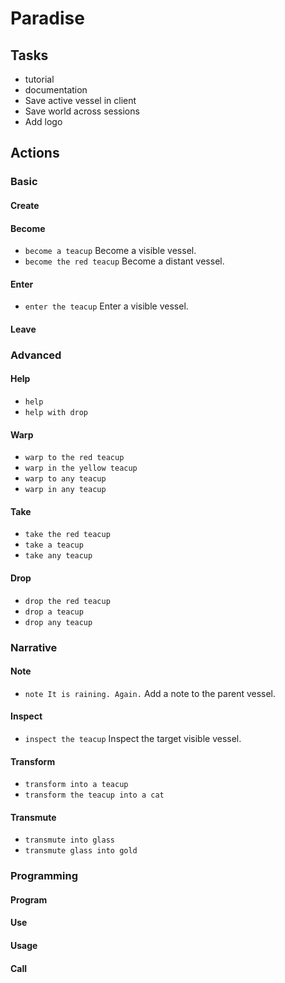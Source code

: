 # Paradise

## Tasks

- tutorial
- documentation
- Save active vessel in client
- Save world across sessions
- Add logo

## Actions

### Basic
#### Create
#### Become
- `become a teacup` Become a visible vessel.
- `become the red teacup` Become a distant vessel.
#### Enter
- `enter the teacup` Enter a visible vessel.
#### Leave

### Advanced
#### Help
- `help`
- `help with drop`
#### Warp
- `warp to the red teacup`
- `warp in the yellow teacup`
- `warp to any teacup`
- `warp in any teacup`
#### Take
- `take the red teacup`
- `take a teacup`
- `take any teacup`
#### Drop
- `drop the red teacup`
- `drop a teacup`
- `drop any teacup`

### Narrative
#### Note
- `note It is raining. Again.` Add a note to the parent vessel.

#### Inspect
- `inspect the teacup` Inspect the target visible vessel.

#### Transform
- `transform into a teacup`
- `transform the teacup into a cat`

#### Transmute
- `transmute into glass`
- `transmute glass into gold`

### Programming
#### Program
#### Use
#### Usage
#### Call